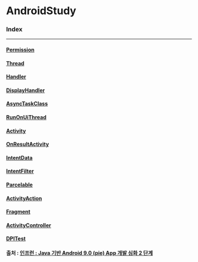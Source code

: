 # AndroidStudy

### Index

-----

#### [Permission](./Permission)

#### [Thread](./Thread)

#### [Handler](./Handler)

#### [DisplayHandler](./DisplayHandler)

#### [AsyncTaskClass](./AsyncTaskClass)

#### [RunOnUiThread](./RunOnUiThread)

#### [Activity](./ActivityRun)

#### [OnResultActivity](./OnResultActivity)

#### [IntentData](./IntentData)

#### [IntentFilter](./IntentFilter)

#### [Parcelable](./Parcelable)

#### [ActivityAction](./ActivityAction)

#### [Fragment](./Fragment)

#### [ActivityController](./ActivityController)

#### [DPITest](./DPITest)



#### 출처 : [인프런 : Java 기반 Android 9.0 (pie) App 개발 심화 2 단계](https://www.inflearn.com/course/android-pie-9-0-2)

